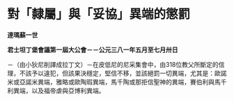 # 對「隸屬」與「妥協」異端的懲罰


**達瑪蘇一世**

**君士坦丁堡會議第一屆大公會－－公元三八一年五月至七月卅日**





－（由小狄尼削譯成拉丁文）－在皮低尼的尼采集會中，由318位教父所斷定的信理，不該予以違犯，但該果決穩定，堅信不移，並該絕罰一切異端，尤其是：歐諾米或亞諾米異端，雅略或歐陶瑕異端，馬千陶或那拒信聖神的異端，賽伯利與馬千利異端，以及福帝虐與亞博利異端。

